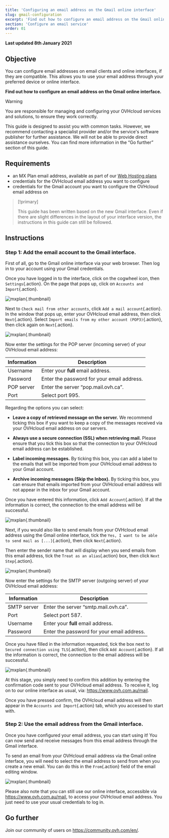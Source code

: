 ```yaml
---
title: 'Configuring an email address on the Gmail online interface'
slug: gmail-configuration
excerpt: 'Find out how to configure an email address on the Gmail online interface'
section: 'Configure an email service'
order: 01
---
```


**Last updated 8th January 2021**

## Objective

You can configure email addresses on email clients and online interfaces, if they are compatible. This allows you to use your email address through your preferred device or online interface.

**Find out how to configure an email address on the Gmail online interface.**

> [!warning]
>
> You are responsible for managing and configuring your OVHcloud services and solutions, to ensure they work correctly. 
> 
> This guide is designed to assist you with common tasks. However, we recommend contacting a specialist provider and/or the service's software publisher for further assistance. We will not be able to provide direct assistance ourselves. You can find more information in the “Go further” section of this guide.
> 

## Requirements

- an MX Plan email address, available as part of our [Web Hosting plans](https://www.ovh.com.au/web-hosting/)
- credentials for the OVHcloud email address you want to configure
- credentials for the Gmail account you want to configure the OVHcloud email address on


> [!primary]
>
> This guide has been written based on the new Gmail interface. Even if there are slight differences in the layout of your interface version, the instructions in this guide can still be followed.
>

## Instructions

### Step 1: Add the email account to the Gmail interface.

First of all, go to the Gmail online interface via your web browser. Then log in to your account using your Gmail credentials.

Once you have logged in to the interface, click on the cogwheel icon, then `Settings`{.action}. On the page that pops up, click on `Accounts and Import`{.action}.

![mxplan](images/configuration-gmail-web-step1.png){.thumbnail}

Next to `Check mail from other accounts`, click `Add a mail account`{.action}. In the window that pops up, enter your OVHcloud email address, then click `Next`{.action}. Select `Import emails from my other account (POP3)`{.action}, then click again on `Next`{.action}.

![mxplan](images/configuration-gmail-web-step2.png){.thumbnail}

Now enter the settings for the POP server (incoming server) of your OVHcloud email address:

|Information|Description| 
|---|---| 
|Username|Enter your **full** email address.|  
|Password|Enter the password for your email address.|
|POP server|Enter the server “pop.mail.ovh.ca”.|
|Port|Select port 995.|

Regarding the options you can select:

- **Leave a copy of retrieved message on the server.** We recommend ticking this box if you want to keep a copy of the messages received via your OVHcloud email address on our servers.

- **Always use a secure connection (SSL) when retrieving mail.** Please ensure that you tick this box so that the connection to your OVHcloud email address can be established.

- **Label incoming messages.** By ticking this box, you can add a label to the emails that will be imported from your OVHcloud email address to your Gmail account.

- **Archive incoming messages (Skip the Inbox).** By ticking this box, you can ensure that emails imported from your OVHcloud email address will not appear in the inbox for your Gmail account.

Once you have entered this information, click `Add Account`{.action}. If all the information is correct, the connection to the email address will be successful. 

![mxplan](images/configuration-gmail-web-step3.png){.thumbnail}

Next, if you would also like to send emails from your OVHcloud email address using the Gmail online interface, tick the `Yes, I want to be able to send mail as [...]`{.action}, then click `Next`{.action}. 

Then enter the sender name that will display when you send emails from this email address, tick the `Treat as an alias`{.action} box, then click `Next Step`{.action}.

![mxplan](images/configuration-gmail-web-step4.png){.thumbnail}

Now enter the settings for the SMTP server (outgoing server) of your OVHcloud email address:

|Information|Description| 
|---|---| 
|SMTP server|Enter the server “smtp.mail.ovh.ca”.|
|Port|Select port 587.|
|Username|Enter your **full** email address.|  
|Password|Enter the password for your email address.|

Once you have filled in the information requested, tick the box next to `Secured connection using TLS`{.action}, then click `Add Account`{.action}. If all the information is correct, the connection to the email address will be successful. 

![mxplan](images/configuration-gmail-web-step5.png){.thumbnail}

At this stage, you simply need to confirm this addition by entering the confirmation code sent to your OVHcloud email address. To receive it, log on to our online interface as usual, via: <https://www.ovh.com.au/mail>. 

Once you have pressed confirm, the OVHcloud email address will then appear in the `Accounts and Import`{.action} tab, which you accessed to start with.

### Step 2: Use the email address from the Gmail interface.

Once you have configured your email address, you can start using it! You can now send and receive messages from this email address through the Gmail interface.

To send an email from your OVHcloud email address via the Gmail online interface, you will need to select the email address to send from when you create a new email. You can do this in the `From`{.action} field of the email editing window.

![mxplan](images/configuration-gmail-web-step6.png){.thumbnail}

Please also note that you can still use our online interface, accessible via <https://www.ovh.com.au/mail>, to access your OVHcloud email address. You just need to use your usual credentials to log in.

## Go further

Join our community of users on <https://community.ovh.com/en/>.
